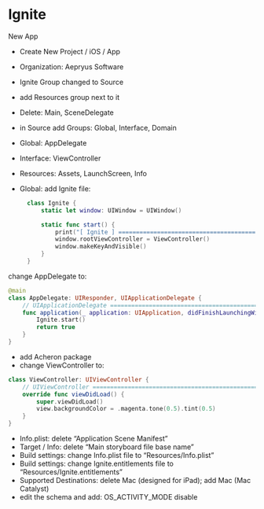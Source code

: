# Ignite

New App
- Create New Project / iOS / App
- Organization: Aepryus Software
- Ignite Group changed to Source
- add Resources group next to it
- Delete: Main, SceneDelegate
- in Source add Groups: Global, Interface, Domain
- Global: AppDelegate
- Interface: ViewController
- Resources: Assets, LaunchScreen, Info
- Global: add Ignite file:

  ```swift
    class Ignite {
        static let window: UIWindow = UIWindow()
  
        static func start() {
            print("[ Ignite ] ================================================================")
            window.rootViewController = ViewController()
            window.makeKeyAndVisible()
        }
    }
  ```

change AppDelegate to:

```swift
@main
class AppDelegate: UIResponder, UIApplicationDelegate {
    // UIApplicationDelegate ===========================================================================
    func application(_ application: UIApplication, didFinishLaunchingWithOptions launchOptions: [UIApplication.LaunchOptionsKey: Any]?) -> Bool {
        Ignite.start()
        return true
    }
}
```


- add Acheron package
- change ViewController to:

```swift
class ViewController: UIViewController {
    // UIViewController ================================================================================
    override func viewDidLoad() {
        super.viewDidLoad()
        view.backgroundColor = .magenta.tone(0.5).tint(0.5)
    }
}
```

- Info.plist: delete “Application Scene Manifest”
- Target / Info: delete “Main storyboard file base name”
- Build settings: change Info.plist file to “Resources/Info.plist”
- Build settings: change Ignite.entitlements file to “Resources/Ignite.entitlements”
- Supported Destinations: delete Mac (designed for iPad); add Mac (Mac Catalyst)
- edit the schema and add: OS_ACTIVITY_MODE disable
